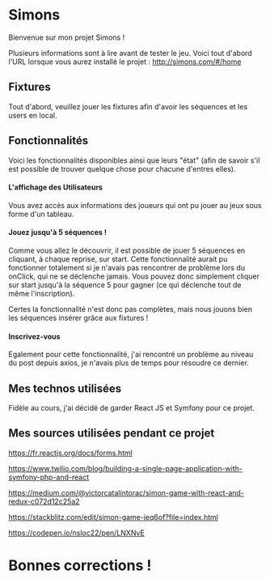 # Simons
Bienvenue sur mon projet Simons ! 

Plusieurs informations sont à lire avant de tester le jeu. Voici tout d'abord l'URL lorsque vous aurez installé le projet : http://simons.com/#/home

## Fixtures
Tout d'abord, veuillez jouer les fixtures afin d'avoir les séquences et les users en local.

## Fonctionnalités
Voici les fonctionnalités disponibles ainsi que leurs "état" (afin de savoir s'il est possible de trouver quelque chose pour chacune d'entres elles).
#### L'affichage des Utilisateurs
Vous avez accès aux informations des joueurs qui ont pu jouer au jeux sous forme d'un tableau.
#### Jouez jusqu'à 5 séquences !
Comme vous allez le découvrir, il est possible de jouer 5 séquences en cliquant, à chaque reprise, sur start. Cette fonctionnalité aurait pu fonctionner totalement si je n'avais pas rencontrer de problème lors du onClick, qui ne se déclenche jamais. Vous pouvez donc simplement cliquer sur start jusqu'à la séquence 5 pour gagner (ce qui déclenche tout de même l'inscription). 

Certes la fonctionnalité n'est donc pas complètes, mais nous jouons bien les séquences insérer grâce aux fixtures !
#### Inscrivez-vous
Egalement pour cette fonctionnalité, j'ai rencontré un problème au niveau du post depuis axios, je n'avais plus de temps pour résoudre ce dernier.

## Mes technos utilisées
Fidèle au cours, j'ai décidé de garder React JS et Symfony pour ce projet.

## Mes sources utilisées pendant ce projet

https://fr.reactjs.org/docs/forms.html

https://www.twilio.com/blog/building-a-single-page-application-with-symfony-php-and-react

https://medium.com/@victorcatalintorac/simon-game-with-react-and-redux-c072d12c25a2

https://stackblitz.com/edit/simon-game-jeq6of?file=index.html

https://codepen.io/nsloc22/pen/LNXNvE

# Bonnes corrections !
